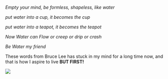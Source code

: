 <i>Empty your mind, be formless, shapeless, like water
  
put water into a cup, it becomes the cup

put water into a teapot, it becomes the teapot

Now Water can Flow or creep or drip or crash

Be Water my friend</i>



These words from Bruce Lee has stuck in my mind for a long time now, and that is how I aspire to live
<b>BUT FIRST!</b>


![](https://media.giphy.com/media/xTiIzJSKB4l7xTouE8/giphy.gif)

